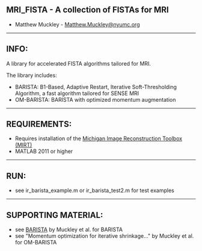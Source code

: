 ## MRI_FISTA - A collection of FISTAs for MRI

 - Matthew Muckley - Matthew.Muckley@nyumc.org

------------------------------------------------------------------------------
INFO:
------------------------------------------------------------------------------
A library for accelerated FISTA algorithms tailored for MRI.

The library includes:

 - BARISTA: B1-Based, Adaptive Restart, Iterative Soft-Thresholding
   Algorithm, a fast algorithm tailored for SENSE MRI
 - OM-BARISTA: BARISTA with optimized momentum augmentation

------------------------------------------------------------------------------
REQUIREMENTS:
------------------------------------------------------------------------------

 - Requires installation of the [Michigan Image Reconstruction Toolbox (MIRT)](https://web.eecs.umich.edu/~fessler/code/)
 - MATLAB 2011 or higher

------------------------------------------------------------------------------
RUN:
------------------------------------------------------------------------------

 - see ir_barista_example.m or ir_barista_test2.m for test examples

------------------------------------------------------------------------------
SUPPORTING MATERIAL:
------------------------------------------------------------------------------

 - see [BARISTA](doi.org/10.1109/TMI.2014.2363034) by Muckley et al. for
   BARISTA
 - see "Momentum optimization for iterative shrinkage..." by Muckley et al.
   for OM-BARISTA
